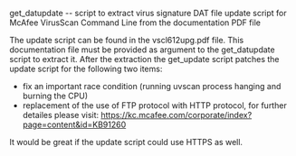 get_datupdate -- script to extract virus signature DAT file update script for McAfee VirusScan Command Line from the documentation PDF file

The update script can be found in the vscl612upg.pdf file. This documentation file must be provided as argument to the get_datupdate script to extract it.
After the extraction the get_update script patches the update script for the following two items:

- fix an important race condition (running uvscan process hanging and burning the CPU) 
- replacement of the use of FTP protocol with HTTP protocol, for further detailes please visit: https://kc.mcafee.com/corporate/index?page=content&id=KB91260

It would be great if the update script could use HTTPS as well.
